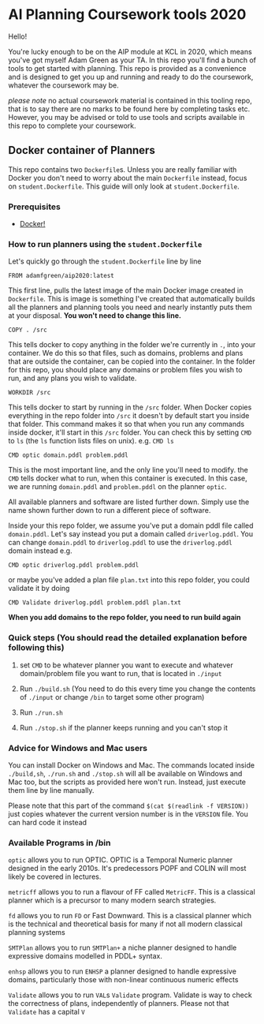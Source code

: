 # AI Planning Coursework tools 2020

Hello!

You're lucky enough to be on the AIP module at KCL in 2020, which means you've got myself Adam Green as your TA. In this repo you'll find a bunch of tools to get started with planning. This repo is provided as a convenience and is designed to get you up and running and ready to do the coursework, whatever the coursework may be.

*please note* no actual coursework material is contained in this tooling repo, that is to say there are no marks to be found here by completing tasks etc. However, you may be advised or told to use tools and scripts available in this repo to complete your coursework.

## Docker container of Planners

This repo contains two `Dockerfile`s. Unless you are really familiar with Docker you don't need to worry about the main `Dockerfile` instead, focus on `student.Dockerfile`. This guide will only look at `student.Dockerfile`.

### Prerequisites

- [Docker!](https://www.docker.com/)


### How to run planners using the `student.Dockerfile`
Let's quickly go through the `student.Dockerfile` line by line

`FROM adamfgreen/aip2020:latest`

This first line, pulls the latest image of the main Docker image created in `Dockerfile`. This is image is something I've created that automatically builds all the planners and planning tools you need and nearly instantly puts them at your disposal. **You won't need to change this line.**

`COPY . /src`

This tells docker to copy anything in the folder we're currently in `.`, into your container. We do this so that files, such as domains, problems and plans that are outside the container, can be copied into the container. In the folder for this repo, you should place any domains or problem files you wish to run, and any plans you wish to validate.

`WORKDIR /src`

This tells docker to start by running in the `/src` folder. When Docker copies everything in the repo folder into `/src` it doesn't by default start you inside that folder. This command makes it so that when you run any commands inside docker, it'll start in this `/src` folder. You can check this by setting `CMD` to `ls` (the `ls` function lists files on unix). e.g. `CMD ls`

`CMD optic domain.pddl problem.pddl`

This is the most important line, and the only line you'll need to modify. the `CMD` tells docker what to run, when this container is executed. In this case, we are running `domain.pddl` and `problem.pddl` on the planner `optic`.

All available planners and software are listed further down. Simply use the name shown further down to run a different piece of software.

Inside your this repo folder, we assume you've put a domain pddl file called `domain.pddl`. Let's say instead you put a domain called `driverlog.pddl`. You can change `domain.pddl` to `driverlog.pddl` to use the `driverlog.pddl` domain instead e.g.

`CMD optic driverlog.pddl problem.pddl`

or maybe you've added a plan file `plan.txt` into this repo folder, you could validate it by doing

`CMD Validate driverlog.pddl problem.pddl plan.txt`

**When you add domains to the repo folder, you need to run build again**

### Quick steps (You should read the detailed explanation before following this)

1. set `CMD` to be whatever planner you want to execute and whatever domain/problem file you want to run, that is located in `./input`

2. Run `./build.sh` (You need to do this every time you change the contents of `./input` or change `/bin` to target some other program)

3. Run `./run.sh`

4. Run `./stop.sh` if the planner keeps running and you can't stop it

### Advice for Windows and Mac users

You can install Docker on Windows and Mac. The commands located inside `./build,sh`, `./run.sh` and `./stop.sh` will all be available on Windows and Mac too, but the scripts as provided here won't run. Instead, just execute them line by line manually.

Please note that this part of the command `$(cat $(readlink -f VERSION))` just copies whatever the current version number is in the `VERSION` file. You can hard code it instead


### Available Programs in /bin

`optic` allows you to run OPTIC. OPTIC is a Temporal Numeric planner designed in the early 2010s. It's predecessors POPF and COLIN will most likely be covered in lectures.

`metricff` allows you to run a flavour of FF called `MetricFF`. This is a classical planner which is a precursor to many modern search strategies.

`fd` allows you to run `FD` or Fast Downward. This is a classical planner which is the technical and theoretical basis for many if not all modern classical planning systems

`SMTPlan` allows you to run `SMTPlan+` a niche planner designed to handle expressive domains modelled in PDDL+ syntax.

`enhsp` allows you to run `ENHSP` a planner designed to handle expressive domains, particularly those with non-linear continuous numeric effects

`Validate` allows you to run `VAL`s `Validate` program. Validate is way to check the correctness of plans, independently of planners. Please not that `Validate` has a capital `V`



